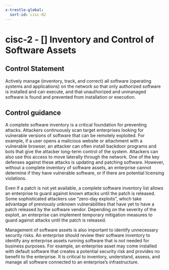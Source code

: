 ```yaml
---
x-trestle-global:
  sort-id: cisc-02
---
```


# cisc-2 - \[\] Inventory and Control of Software Assets

## Control Statement

Actively manage (inventory, track, and correct) all software (operating systems and applications) on the network so that only authorized software is installed and can execute, and that unauthorized and unmanaged software is found and prevented from installation or execution.

## Control guidance

A complete software inventory is a critical foundation for preventing attacks. Attackers continuously scan target enterprises looking for vulnerable versions of software that can be remotely exploited. For example, if a user opens a malicious website or attachment with a vulnerable browser, an attacker can often install backdoor programs and bots that give the attacker long-term control of the system. Attackers can also use this access to move laterally through the network. One of the key defenses against these attacks is updating and patching software. However, without a complete inventory of software assets, an enterprise cannot determine if they have vulnerable software, or if there are potential licensing violations.

Even if a patch is not yet available, a complete software inventory list allows an enterprise to guard against known attacks until the patch is released. Some sophisticated attackers use “zero-day exploits”, which take advantage of previously unknown vulnerabilities that have yet to have a patch released by the software vendor. Depending on the severity of the exploit, an enterprise can implement temporary mitigation measures to guard against attacks until the patch is released.

Management of software assets is also important to identify unnecessary security risks. An enterprise should review their software inventory to identify any enterprise assets running software that is not needed for business purposes. For example, an enterprise asset may come installed with default software that creates a potential security risk and provides no benefit to the enterprise. It is critical to inventory, understand, assess, and manage all software connected to an enterprise’s infrastructure.
